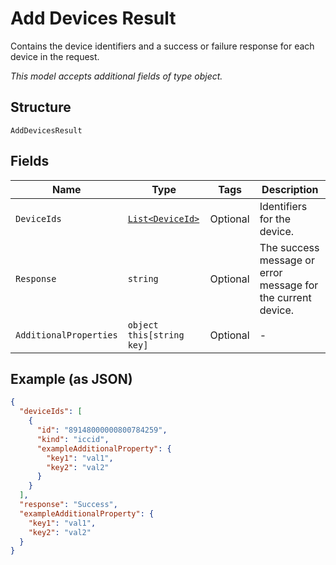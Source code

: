 
# Add Devices Result

Contains the device identifiers and a success or failure response for each device in the request.

*This model accepts additional fields of type object.*

## Structure

`AddDevicesResult`

## Fields

| Name | Type | Tags | Description |
|  --- | --- | --- | --- |
| `DeviceIds` | [`List<DeviceId>`](../../doc/models/device-id.md) | Optional | Identifiers for the device. |
| `Response` | `string` | Optional | The success message or error message for the current device. |
| `AdditionalProperties` | `object this[string key]` | Optional | - |

## Example (as JSON)

```json
{
  "deviceIds": [
    {
      "id": "89148000000800784259",
      "kind": "iccid",
      "exampleAdditionalProperty": {
        "key1": "val1",
        "key2": "val2"
      }
    }
  ],
  "response": "Success",
  "exampleAdditionalProperty": {
    "key1": "val1",
    "key2": "val2"
  }
}
```

